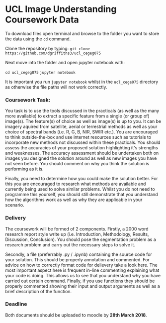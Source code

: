 # UCL Image Understanding Coursework Data

To download files open terminal and browse to the folder you want to store the data using the `cd` command.

Clone the repository by typing: `git clone https://github.com/dgriffiths3/ucl_cegeg075`

Next move into the folder and open jupyter notebook with: 

`cd ucl_cegeg075`
`jupyter notebook`

It is important you run `jupyter notebook` whilst in the `ucl_cege075` directory as otherwise the file paths will not work correctly.

### Coursework Task:

You task is to use the tools discussed in the practicals (as well as the many more available) to extract a specific feature from a single (or group of) image(s). The feature(s) of choice as well as image(s) is up to you. It can be imagery aquired from satellite, aerial or terrestrial methods as well as your choice of spectral bands (i.e. R, G, B, NIR, SWIR etc.). You are encouraged to think outside-the-box and use internet resources such as tutorials to incorporate new methods not discussed within these practicals.
You should assess the accuracies of your proposed solution highlighting it's strengths and weaknesses. The accuracy assessment should be undertaken both on images you designed the solution around as well as new images you have not seen before. You should comment on why you think the solution is performing as it is.

Finally, you need to determine how you could make the solution better. For this you are encouraged to research what methods are available and currently being used to solve similar problems. Whilst you do not need to programme this yourself, you should still demonstrate that you understand how the algorithms work as well as why they are applicable in your scenario.

### Delivery

The coursework will be formed of 2 components. Firstly, a 2000 word research report style write up (i.e. Introduction, Methodology, Results, Discussion, Conclusion). You should pose the segmentation problem as a research problem and carry out the necessary steps to solve it.

Secondly, a file (preferrably .py / .ipynb) containing the source code for your solution. This should be properly annotation and commented. For advice on how to correctly format code for delievery take a look here. The most important aspect here is frequent in-line commenting explaining what your code is doing. This allows us to see that you understand why you have carried out certain command. Finally, if you use functions they should be properly commented showing their input and output arguments as well as a brief description of the function.

### Deadline

Both documents should be uploaded to moodle by **28th March 2018**.
